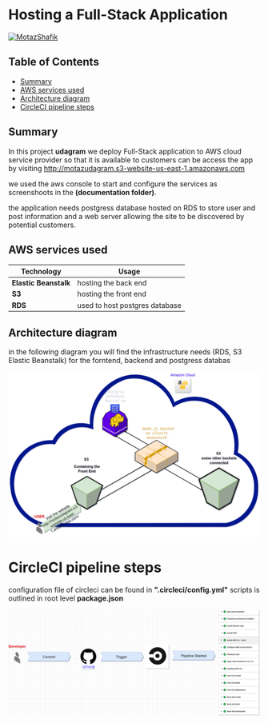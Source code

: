 # Hosting a Full-Stack Application

[![MotazShafik](https://circleci.com/gh/MotazShafik/udagram.svg?style=svg&circle-token=542afe13ae56c624ffe2d8fa8694df6eed1cfa02)](https://app.circleci.com/pipelines/github/MotazShafik/udagram?branch=main)
 

## Table of Contents

* [Summary](#Summary)
* [AWS services used](#AWS-services-used)
* [Architecture diagram](#Architecture-diagram)
* [CircleCI pipeline steps](#CircleCI-pipeline-steps)
## Summary



In this project **udagram** we deploy Full-Stack application to AWS cloud service provider so that it is available to customers can be access the app by visiting http://motazudagram.s3-website-us-east-1.amazonaws.com    

we used the aws console to start and configure the services as screenshoots in the **(documentation folder)**.

the application needs postgress database hosted on RDS to store user and post information and a web server allowing the site to be discovered by potential customers.


## AWS services used

| Technology    |  Usage       |
| -----------   | ------------ |
|**Elastic Beanstalk**    |hosting the back end          |
|**S3**         |hosting the front end           |
|**RDS**        |used to host postgres database

## Architecture diagram      

in the following diagram you will find the  infrastructure needs (RDS, S3 Elastic Beanstalk) for the forntend, backend and postgress databas
 
  <p align="center" >
  <img bgcolor="white" src="./Documentation/infrastructure.png">
</p>
            
# CircleCI pipeline steps
configuration file of circleci can be found in **".circleci/config.yml"**
scripts is outlined in root level **package.json**

  <p align="center" >
  <img bgcolor="white" src="./Documentation/pipeline overview.drawio.png">
</p>
